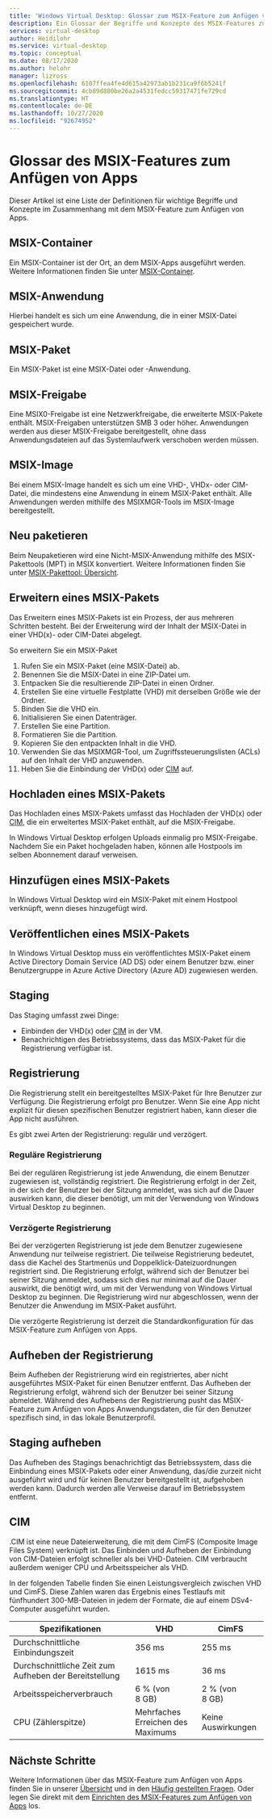 ```yaml
---
title: 'Windows Virtual Desktop: Glossar zum MSIX-Feature zum Anfügen von Apps – Azure'
description: Ein Glossar der Begriffe und Konzepte des MSIX-Features zum Anfügen von Apps.
services: virtual-desktop
author: Heidilohr
ms.service: virtual-desktop
ms.topic: conceptual
ms.date: 08/17/2020
ms.author: helohr
manager: lizross
ms.openlocfilehash: 6107ffea4fe4d615a42973ab1b231ca9f6b5241f
ms.sourcegitcommit: 4cb89d880be26a2a4531fedcc59317471fe729cd
ms.translationtype: HT
ms.contentlocale: de-DE
ms.lasthandoff: 10/27/2020
ms.locfileid: "92674952"
---
```

# <a name="msix-app-attach-glossary"></a>Glossar des MSIX-Features zum Anfügen von Apps

Dieser Artikel ist eine Liste der Definitionen für wichtige Begriffe und Konzepte im Zusammenhang mit dem MSIX-Feature zum Anfügen von Apps.

## <a name="msix-container"></a>MSIX-Container

Ein MSIX-Container ist der Ort, an dem MSIX-Apps ausgeführt werden. Weitere Informationen finden Sie unter [MSIX-Container](/windows/msix/msix-container).

## <a name="msix-application"></a>MSIX-Anwendung 

Hierbei handelt es sich um eine Anwendung, die in einer MSIX-Datei gespeichert wurde.

## <a name="msix-package"></a>MSIX-Paket 

Ein MSIX-Paket ist eine MSIX-Datei oder -Anwendung.

## <a name="msix-share"></a>MSIX-Freigabe

Eine MSIX0-Freigabe ist eine Netzwerkfreigabe, die erweiterte MSIX-Pakete enthält. MSIX-Freigaben unterstützen SMB 3 oder höher. Anwendungen werden aus dieser MSIX-Freigabe bereitgestellt, ohne dass Anwendungsdateien auf das Systemlaufwerk verschoben werden müssen.

## <a name="msix-image"></a>MSIX-Image

Bei einem MSIX-Image handelt es sich um eine VHD-, VHDx- oder CIM-Datei, die mindestens eine Anwendung in einem MSIX-Paket enthält. Alle Anwendungen werden mithilfe des MSIXMGR-Tools im MSIX-Image bereitgestellt.

## <a name="repackage"></a>Neu paketieren

Beim Neupaketieren wird eine Nicht-MSIX-Anwendung mithilfe des MSIX-Pakettools (MPT) in MSIX konvertiert. Weitere Informationen finden Sie unter [MSIX-Pakettool: Übersicht](/windows/msix/packaging-tool/tool-overview).

## <a name="expand-an-msix-package"></a>Erweitern eines MSIX-Pakets

Das Erweitern eines MSIX-Pakets ist ein Prozess, der aus mehreren Schritten besteht. Bei der Erweiterung wird der Inhalt der MSIX-Datei in einer VHD(x)- oder CIM-Datei abgelegt. 

So erweitern Sie ein MSIX-Paket

1. Rufen Sie ein MSIX-Paket (eine MSIX-Datei) ab.
2. Benennen Sie die MSIX-Datei in eine ZIP-Datei um.
3. Entpacken Sie die resultierende ZIP-Datei in einen Ordner.
4. Erstellen Sie eine virtuelle Festplatte (VHD) mit derselben Größe wie der Ordner.
5. Binden Sie die VHD ein.
6. Initialisieren Sie einen Datenträger.
7. Erstellen Sie eine Partition.
8. Formatieren Sie die Partition.
9. Kopieren Sie den entpackten Inhalt in die VHD.
10. Verwenden Sie das MSIXMGR-Tool, um Zugriffssteuerungslisten (ACLs) auf den Inhalt der VHD anzuwenden.
11. Heben Sie die Einbindung der VHD(x) oder [CIM](#cim) auf.

## <a name="upload-an-msix-package"></a>Hochladen eines MSIX-Pakets 

Das Hochladen eines MSIX-Pakets umfasst das Hochladen der VHD(x) oder [CIM](#cim), die ein erweitertes MSIX-Paket enthält, auf die MSIX-Freigabe.

In Windows Virtual Desktop erfolgen Uploads einmalig pro MSIX-Freigabe. Nachdem Sie ein Paket hochgeladen haben, können alle Hostpools im selben Abonnement darauf verweisen.

## <a name="add-an-msix-package"></a>Hinzufügen eines MSIX-Pakets

In Windows Virtual Desktop wird ein MSIX-Paket mit einem Hostpool verknüpft, wenn dieses hinzugefügt wird.

## <a name="publish-an-msix-package"></a>Veröffentlichen eines MSIX-Pakets 

In Windows Virtual Desktop muss ein veröffentlichtes MSIX-Paket einem Active Directory Domain Service (AD DS) oder einem Benutzer bzw. einer Benutzergruppe in Azure Active Directory (Azure AD) zugewiesen werden.

## <a name="staging"></a>Staging

Das Staging umfasst zwei Dinge:

- Einbinden der VHD(x) oder [CIM](#cim) in der VM.
- Benachrichtigen des Betriebssystems, dass das MSIX-Paket für die Registrierung verfügbar ist.

## <a name="registration"></a>Registrierung

Die Registrierung stellt ein bereitgestelltes MSIX-Paket für Ihre Benutzer zur Verfügung. Die Registrierung erfolgt pro Benutzer. Wenn Sie eine App nicht explizit für diesen spezifischen Benutzer registriert haben, kann dieser die App nicht ausführen.

Es gibt zwei Arten der Registrierung: regulär und verzögert.

### <a name="regular-registration"></a>Reguläre Registrierung

Bei der regulären Registrierung ist jede Anwendung, die einem Benutzer zugewiesen ist, vollständig registriert. Die Registrierung erfolgt in der Zeit, in der sich der Benutzer bei der Sitzung anmeldet, was sich auf die Dauer auswirken kann, die dieser benötigt, um mit der Verwendung von Windows Virtual Desktop zu beginnen.

### <a name="delayed-registration"></a>Verzögerte Registrierung

Bei der verzögerten Registrierung ist jede dem Benutzer zugewiesene Anwendung nur teilweise registriert. Die teilweise Registrierung bedeutet, dass die Kachel des Startmenüs und Doppelklick-Dateizuordnungen registriert sind. Die Registrierung erfolgt, während sich der Benutzer bei seiner Sitzung anmeldet, sodass sich dies nur minimal auf die Dauer auswirkt, die benötigt wird, um mit der Verwendung von Windows Virtual Desktop zu beginnen. Die Registrierung wird nur abgeschlossen, wenn der Benutzer die Anwendung im MSIX-Paket ausführt.

Die verzögerte Registrierung ist derzeit die Standardkonfiguration für das MSIX-Feature zum Anfügen von Apps.

## <a name="deregistration"></a>Aufheben der Registrierung

Beim Aufheben der Registrierung wird ein registriertes, aber nicht ausgeführtes MSIX-Paket für einen Benutzer entfernt. Das Aufheben der Registrierung erfolgt, während sich der Benutzer bei seiner Sitzung abmeldet. Während des Aufhebens der Registrierung pusht das MSIX-Feature zum Anfügen von Apps Anwendungsdaten, die für den Benutzer spezifisch sind, in das lokale Benutzerprofil.

## <a name="destage"></a>Staging aufheben

Das Aufheben des Stagings benachrichtigt das Betriebssystem, dass die Einbindung eines MSIX-Pakets oder einer Anwendung, das/die zurzeit nicht ausgeführt wird und für keinen Benutzer bereitgestellt ist, aufgehoben werden kann. Dadurch werden alle Verweise darauf im Betriebssystem entfernt.

## <a name="cim"></a>CIM

.CIM ist eine neue Dateierweiterung, die mit dem CimFS (Composite Image Files System) verknüpft ist. Das Einbinden und Aufheben der Einbindung von CIM-Dateien erfolgt schneller als bei VHD-Dateien. CIM verbraucht außerdem weniger CPU und Arbeitsspeicher als VHD.

In der folgenden Tabelle finden Sie einen Leistungsvergleich zwischen VHD und CimFS. Diese Zahlen waren das Ergebnis eines Testlaufs mit fünfhundert 300-MB-Dateien in jedem der Formate, die auf einem DSv4-Computer ausgeführt wurden.

|  Spezifikationen                          | VHD                    | CimFS   |
|---------------------------------|--------------------------|-----------|
| Durchschnittliche Einbindungszeit     | 356 ms                     | 255 ms      |
| Durchschnittliche Zeit zum Aufheben der Bereitstellung   | 1615 ms                    | 36 ms       |
| Arbeitsspeicherverbrauch | 6 % (von 8 GB)                      | 2 % (von 8 GB)       |
| CPU (Zählerspitze)          | Mehrfaches Erreichen des Maximums | Keine Auswirkungen |

## <a name="next-steps"></a>Nächste Schritte

Weitere Informationen über das MSIX-Feature zum Anfügen von Apps finden Sie in unserer [Übersicht](what-is-app-attach.md) und in den [Häufig gestellten Fragen](app-attach-faq.md). Oder legen Sie direkt mit dem [Einrichten des MSIX-Features zum Anfügen von Apps](app-attach.md) los.
